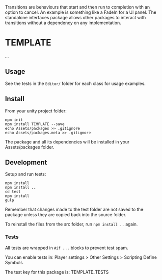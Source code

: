 Transitions are behaviours that start and then run to completion with an option to cancel. An example is something like a FadeIn for a UI panel. The standalone interfaces package allows other packages to interact with transitions without a dependency on any implementation.

# TEMPLATE

...

## Usage

See the tests in the `Editor/` folder for each class for usage examples.

## Install

From your unity project folder:

    npm init
    npm install TEMPLATE --save
    echo Assets/packages >> .gitignore
    echo Assets/packages.meta >> .gitignore

The package and all its dependencies will be installed in
your Assets/packages folder.

## Development

Setup and run tests:

    npm install
    npm install ..
    cd test
    npm install
    gulp

Remember that changes made to the test folder are not saved to the package
unless they are copied back into the source folder.

To reinstall the files from the src folder, run `npm install ..` again.

### Tests

All tests are wrapped in `#if ...` blocks to prevent test spam.

You can enable tests in: Player settings > Other Settings > Scripting Define Symbols

The test key for this package is: TEMPLATE_TESTS
